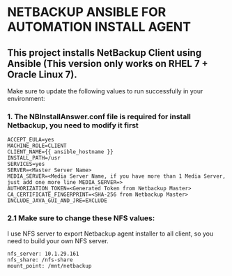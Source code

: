 # NETBACKUP ANSIBLE FOR AUTOMATION INSTALL AGENT

## This project installs NetBackup Client using Ansible (This version only works on RHEL 7 + Oracle Linux 7).

Make sure to update the following values to run successfully in your environment:

### 1. The NBInstallAnswer.conf file is required for install Netbackup, you need to modify it first
```
ACCEPT_EULA=yes
MACHINE_ROLE=CLIENT
CLIENT_NAME={{ ansible_hostname }}
INSTALL_PATH=/usr
SERVICES=yes
SERVER=<Master Server Name>
MEDIA_SERVER=<Media Server Name, if you have more than 1 Media Server, just add one more line MEDIA_SERVER=>
AUTHORIZATION_TOKEN=<Generated Token from Netbackup Master>
CA_CERTIFICATE_FINGERPRINT=<SHA-256 from Netbackup Master>
INCLUDE_JAVA_GUI_AND_JRE=EXCLUDE
```


### 2.1 Make sure to change these NFS values:

I use NFS server to export Netbackup agent installer to all client, so you need to build your own NFS server. 

```
nfs_server: 10.1.29.161
nfs_share: /nfs-share
mount_point: /mnt/netbackup
```



